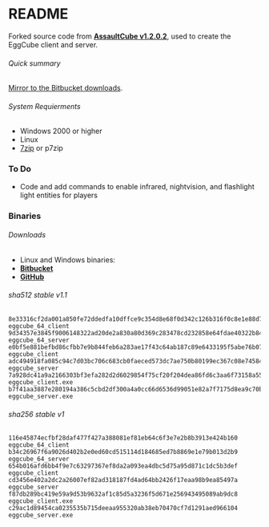 # README #

Forked source code from **[AssaultCube v1.2.0.2](https://github.com/assaultcube/AC/releases/tag/v1.2.0.2)**, used to create the EggCube client and server.

###### Quick summary
[Mirror to the Bitbucket downloads](https://bitbucket.org/iguanameow/ac_1202).

###### System Requierments
+ Windows 2000 or higher
+ Linux
+ [7zip](http://7-zip.org/) or p7zip

### To Do ###
+ Code and add commands to enable infrared, nightvision, and flashlight light entities for players


### Binaries ###

###### Downloads
+ Linux and Windows binaries:
+ **[Bitbucket](https://bitbucket.org/iguanameow/ac_1202/downloads)**
+ **[GitHub](https://github.com/IguanaMeow/AC_1202/releases)**

###### sha512 stable v1.1
```
8e33316cf2da001a850fe72ddedfa10dffce9c354d8e68f0d342c126b316f0c8e1e88d7ea308eecb7bd9114640d1c563ebcac89442e157576557f831b5fa9461  eggcube_64_client
9d34357e3845f9006148322ad20de2a830a80d369c283478cd232858e64fdae40322b84d23b0f317b4d18a11e89297112abfda9da7e54e2c910090a6e06b0bb1  eggcube_64_server
e0bf5e881befbd86cfbb7e9b844feb6a283ae17f43c64ab187c89e6433195f5abe76b07c88f1c17fee334702ac5b139a6bdf3be1241a92fc6315d6661b706d96  eggcube_client
adc494918fa085c94c7d03bc706c683cb0faeced573dc7ae750b80199ec367c08e74584be733094fc7518fd1fcc97143d4a5844f3e8a6b655364848d6d596afe  eggcube_server
7a928dc41a9a2166303bf3efa282d2d6029854f75cf20f204dea86fd6c3aa6f73158a55c012f665f6e23bc250db03286d071be9534889519f58303dbb9177746  eggcube_client.exe
b7f41aa3887e280194a386c5cbd2df300a4a0cc66d6536d99051e82a7f7175d8ea9c70bf0a8fa449e801d35b0f63d54048aad6aef3c9f97fcae70bd3083fed53  eggcube_server.exe
```

###### sha256 stable v1
```
116e45874ecfbf28daf477f427a388081ef81eb64c6f3e7e2b8b3913e424b160  eggcube_64_client
b34c26967f6a9026d402b2e0ed60cd515114d184685ed7b8869e1e79b013d2b9  eggcube_64_server
654b016afd6bb4f9e7c63297367ef8da2a093ea4dbc5d75a95d871c1dc5b3def  eggcube_client
cd3456e402a2dc2a26007ef82ad318187fd4ad64bb2426f17eaa98b9ea85497a  eggcube_server
f87db289bc419e59a9d53b9632af1c85d5a3236f5d671e256943495089ab9dc8  eggcube_client.exe
c29ac1d89454ca0235535b715deeaa955320ab38eb70470cf7d1291aed966104  eggcube_server.exe
```

